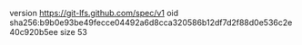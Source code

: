 version https://git-lfs.github.com/spec/v1
oid sha256:b9b0e93be49fecce04492a6d8cca320586b12df7d2f88d0e536c2e40c920b5ee
size 53
